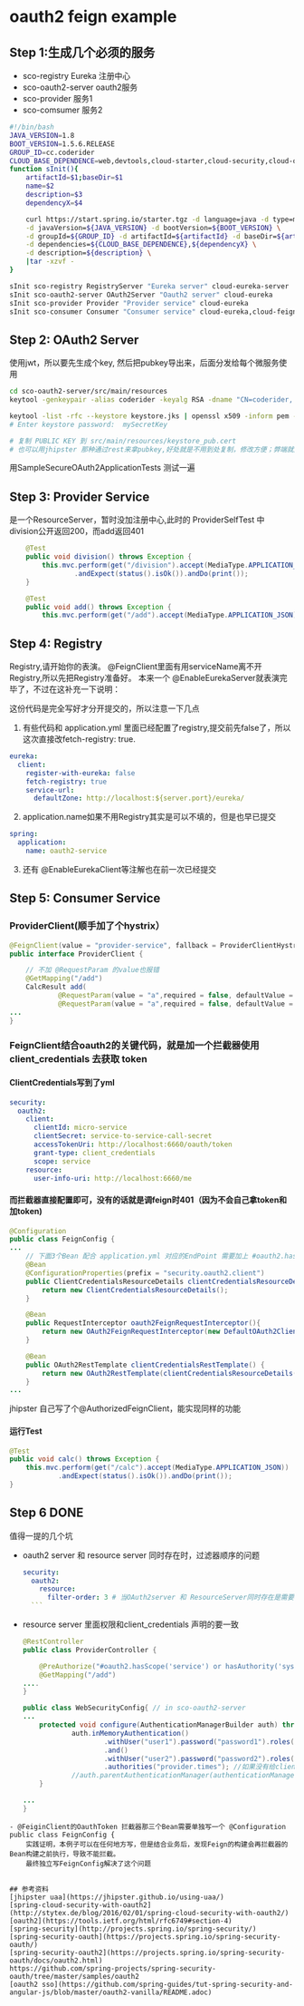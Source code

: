 # oauth2 feign example

## Step 1:生成几个必须的服务
- sco-registry Eureka 注册中心
- sco-oauth2-server oauth2服务
- sco-provider 服务1
- sco-comsumer 服务2

```bash
#!/bin/bash
JAVA_VERSION=1.8
BOOT_VERSION=1.5.6.RELEASE
GROUP_ID=cc.coderider
CLOUD_BASE_DEPENDENCE=web,devtools,cloud-starter,cloud-security,cloud-oauth2
function sInit(){
    artifactId=$1;baseDir=$1
    name=$2
    description=$3
    dependencyX=$4

    curl https://start.spring.io/starter.tgz -d language=java -d type=maven-project \
    -d javaVersion=${JAVA_VERSION} -d bootVersion=${BOOT_VERSION} \
    -d groupId=${GROUP_ID} -d artifactId=${artifactId} -d baseDir=${artifactId} -d name=${name} \
    -d dependencies=${CLOUD_BASE_DEPENDENCE},${dependencyX} \
    -d description=${description} \
    |tar -xzvf -
}

sInit sco-registry RegistryServer "Eureka server" cloud-eureka-server
sInit sco-oauth2-server OAuth2Server "Oauth2 server" cloud-eureka
sInit sco-provider Provider "Provider service" cloud-eureka
sInit sco-consumer Consumer "Consumer service" cloud-eureka,cloud-feign,cloud-hystrix


```


## Step 2: OAuth2 Server
使用jwt，所以要先生成个key, 然后把pubkey导出来，后面分发给每个微服务使用
```bash
cd sco-oauth2-server/src/main/resources
keytool -genkeypair -alias coderider -keyalg RSA -dname "CN=coderider, L=GuangZhou, ST=GuangDong, C=CN" -keypass mySecretKey -keystore keystore.jks -storepass mySecretKey

keytool -list -rfc --keystore keystore.jks | openssl x509 -inform pem -pubkey
# Enter keystore password:  mySecretKey

# 复制 PUBLIC KEY 到 src/main/resources/keystore_pub.cert
# 也可以用jhipster 那种通过rest来拿pubkey,好处就是不用到处复制，修改方便；弊端就是全部都要依赖oauth 服务才能启动
```
用SampleSecureOAuth2ApplicationTests 测试一遍

## Step 3: Provider Service
是一个ResourceServer，暂时没加注册中心,此时的
ProviderSelfTest 中 division公开返回200，而add返回401
```java
    @Test
    public void division() throws Exception {
        this.mvc.perform(get("/division").accept(MediaType.APPLICATION_JSON))
                .andExpect(status().isOk()).andDo(print());
    }

    @Test
    public void add() throws Exception {
        this.mvc.perform(get("/add").accept(MediaType.APPLICATION_JSON))
```

## Step 4: Registry
Registry,请开始你的表演。
@FeignClient里面有用serviceName离不开Registry,所以先把Registry准备好。
本来一个 @EnableEurekaServer就表演完毕了，不过在这补充一下说明：

这份代码是完全写好才分开提交的，所以注意一下几点
1. 有些代码和 application.yml 里面已经配置了registry,提交前先false了，所以这次直接改fetch-registry: true.
```yml
eureka:
  client:
    register-with-eureka: false
    fetch-registry: true
    service-url:
      defaultZone: http://localhost:${server.port}/eureka/

```
2. application.name如果不用Registry其实是可以不填的，但是也早已提交
```yml
spring:
  application:
    name: oauth2-service
```
3. 还有 @EnableEurekaClient等注解也在前一次已经提交

## Step 5: Consumer Service
### ProviderClient(顺手加了个hystrix）
```java
@FeignClient(value = "provider-service", fallback = ProviderClientHystrix.class)
public interface ProviderClient {

    // 不加 @RequestParam 的value也报错
    @GetMapping("/add")
    CalcResult add(
            @RequestParam(value = "a",required = false, defaultValue = "0") int a,
            @RequestParam(value = "a",required = false, defaultValue = "0") int b);
...
}
```
### FeignClient结合oauth2的关键代码，就是加一个拦截器使用 client_credentials 去获取 token
#### ClientCredentials写到了yml
```yml
security:
  oauth2:
    client:
      clientId: micro-service
      clientSecret: service-to-service-call-secret
      accessTokenUri: http://localhost:6660/oauth/token
      grant-type: client_credentials
      scope: service
    resource:
      user-info-uri: http://localhost:6660/me
```

#### 而拦截器直接配置即可，没有的话就是调feign时401（因为不会自己拿token和加token)
```java
@Configuration
public class FeignConfig {
...
    // 下面3个Bean 配合 application.yml 对应的EndPoint 需要加上 #oauth2.hasScope('server')
    @Bean
    @ConfigurationProperties(prefix = "security.oauth2.client")
    public ClientCredentialsResourceDetails clientCredentialsResourceDetails() {
        return new ClientCredentialsResourceDetails();
    }

    @Bean
    public RequestInterceptor oauth2FeignRequestInterceptor(){
        return new OAuth2FeignRequestInterceptor(new DefaultOAuth2ClientContext(), clientCredentialsResourceDetails());
    }

    @Bean
    public OAuth2RestTemplate clientCredentialsRestTemplate() {
        return new OAuth2RestTemplate(clientCredentialsResourceDetails());
    }
...
```
jhipster 自己写了个@AuthorizedFeignClient，能实现同样的功能

#### 运行Test
```java
@Test
public void calc() throws Exception {
    this.mvc.perform(get("/calc").accept(MediaType.APPLICATION_JSON))
            .andExpect(status().isOk()).andDo(print());
}
```

## Step 6 DONE

值得一提的几个坑
- oauth2 server 和 resource server 同时存在时，过滤器顺序的问题
    ```yml
    security:
      oauth2:
        resource:
          filter-order: 3 # 当OAuth2server 和 ResourceServer同时存在是需要考虑这个优先级的问题
      ```
- resource server 里面权限和client_credentials 声明的要一致
    ```java
    @RestController
    public class ProviderController {

        @PreAuthorize("#oauth2.hasScope('service') or hasAuthority('system')")
        @GetMapping("/add")
    ....
    }

    public class WebSecurityConfig{ // in sco-oauth2-server
    ...
        protected void configure(AuthenticationManagerBuilder auth) throws Exception {
                auth.inMemoryAuthentication()
                        .withUser("user1").password("password1").roles("USER")
                        .and()
                        .withUser("user2").password("password2").roles("USER")
                        .authorities("provider.times"); //如果没有给clientId加Authority 那就用scope来区分也可以@PreAuthorized('#oauth2.hasScope('service')
                //auth.parentAuthenticationManager(authenticationManager);
        }

    ...
    }
```
- @FeiginClient的OauthToken 拦截器那三个Bean需要单独写一个 @Configuration public class FeignConfig {
    实践证明，本例子可以在任何地方写，但是结合业务后，发现Feign的构建会再拦截器的Bean构建之前执行，导致不能拦截。
    最终独立写FeignConfig解决了这个问题


## 参考资料
[jhipster uaa](https://jhipster.github.io/using-uaa/)
[spring-cloud-security-with-oauth2](http://stytex.de/blog/2016/02/01/spring-cloud-security-with-oauth2/)
[oauth2](https://tools.ietf.org/html/rfc6749#section-4)
[spring-security](http://projects.spring.io/spring-security/)
[spring-security-oauth](https://projects.spring.io/spring-security-oauth/)
[spring-security-oauth2](https://projects.spring.io/spring-security-oauth/docs/oauth2.html)
https://github.com/spring-projects/spring-security-oauth/tree/master/samples/oauth2
[oauth2 sso](https://github.com/spring-guides/tut-spring-security-and-angular-js/blob/master/oauth2-vanilla/README.adoc)
